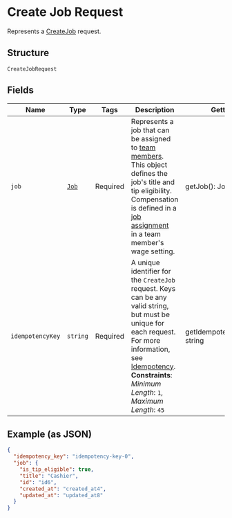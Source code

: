 
# Create Job Request

Represents a [CreateJob](../../doc/apis/team.md#create-job) request.

## Structure

`CreateJobRequest`

## Fields

| Name | Type | Tags | Description | Getter | Setter |
|  --- | --- | --- | --- | --- | --- |
| `job` | [`Job`](../../doc/models/job.md) | Required | Represents a job that can be assigned to [team members](../../doc/models/team-member.md). This object defines the<br>job's title and tip eligibility. Compensation is defined in a [job assignment](../../doc/models/job-assignment.md)<br>in a team member's wage setting. | getJob(): Job | setJob(Job job): void |
| `idempotencyKey` | `string` | Required | A unique identifier for the `CreateJob` request. Keys can be any valid string,<br>but must be unique for each request. For more information, see<br>[Idempotency](https://developer.squareup.com/docs/build-basics/common-api-patterns/idempotency).<br>**Constraints**: *Minimum Length*: `1`, *Maximum Length*: `45` | getIdempotencyKey(): string | setIdempotencyKey(string idempotencyKey): void |

## Example (as JSON)

```json
{
  "idempotency_key": "idempotency-key-0",
  "job": {
    "is_tip_eligible": true,
    "title": "Cashier",
    "id": "id6",
    "created_at": "created_at4",
    "updated_at": "updated_at8"
  }
}
```

